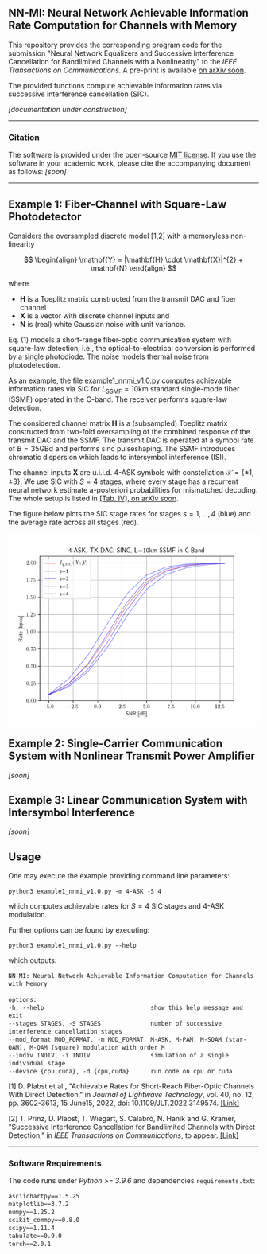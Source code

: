 ## NN-MI: Neural Network Achievable Information Rate Computation for Channels with Memory


This repository provides the corresponding program code for the submission "Neural Network Equalizers and Successive Interference Cancellation for Bandlimited Channels with a Nonlinearity" to the *IEEE Transactions on Communications*. A pre-print is available [on arXiv soon](https://arxiv.org).

The provided functions compute achievable information rates via successive interference cancellation (SIC). 


*[documentation under construction]*

---

### Citation

The software is provided under the open-source [MIT license](https://opensource.org/licenses/MIT). If you use the software in your academic work, please cite the accompanying document as follows: *[soon]*

<!--
[document](https://doi.org/10.1109/LCOMM.2020.3006921)
> D. Plabst, et. al. "Neural Network Equalizers and Successive Interference Cancellation for Bandlimited Channels with a Nonlinearity," ...


The corresponding BibTeX entry is:

    @online{plabst2023nnmi,
    author = {Daniel Plabst},
    title={NN-MI: Neural Network Achievable Information Rate Computation for Channels with Memory}, 
    year = {2023},
    url={https://github.com/DPlabst/NN-MI},
    urldate = {2024-XX-XX}
    }
-->

 ---

## Example 1: Fiber-Channel with Square-Law Photodetector

Considers the oversampled discrete model [1,2] with a memoryless non-linearity

$$
\begin{align}
\mathbf{Y} = |\mathbf{H} \cdot \mathbf{X}|^{2} + \mathbf{N}
\end{align}
$$

where

- $\mathbf{H}$ is a Toeplitz matrix constructed from the transmit DAC and fiber channel
- $\mathbf{X}$ is a vector with discrete channel inputs and
- $\mathbf{N}$ is (real) white Gaussian noise with unit variance.

Eq. (1) models a short-range fiber-optic communication system with square-law detection, i.e., the optical-to-electrical conversion is performed by a single photodiode. The noise models thermal noise from photodetection.

As an example, the file [example1_nnmi_v1.0.py](NN-MI/example1_nnmi_v1.0.py) computes achievable information rates via SIC for $L_\text{SSMF} = 10 \mathrm{km}$ standard single-mode fiber (SSMF) operated in the C-band. The receiver performs square-law detection. 

The considered channel matrix $\mathbf{H}$ is a (subsampled) Toeplitz matrix constructed from two-fold oversampling of the combined response of the transmit DAC and the SSMF. The transmit DAC is operated at a symbol rate of $B = 35 \mathrm{GBd}$ and performs sinc pulseshaping. The SSMF introduces chromatic dispersion which leads to intersymbol interference (ISI). 

The channel inputs $\mathbf{X}$ are u.i.i.d. 4-ASK symbols with constellation $\mathcal{X} = \left\lbrace\pm 1, \pm 3\right\rbrace$. We use SIC with $S=4$ stages, where every stage has a recurrent neural network estimate a-posteriori probabilities for mismatched decoding. The whole setup is listed in [[Tab. IV], on arXiv soon](https://arxiv.org). 

The figure below plots the SIC stage rates for stages $s=1,\ldots,4$ (blue) and the average rate across all stages (red).

![4-ASK](nnmi/numerical/4-ASK_L10km_SINC_35GBd.png)

## Example 2: Single-Carrier Communication System with Nonlinear Transmit Power Amplifier

*[soon]*


## Example 3: Linear Communication System with Intersymbol Interference

*[soon]*

<!--
Consider the discrete model with a real 1-bit ADC [cite]: 

$$\mathbf{Y} = \sqrt{P_\text{tx}}\cdot \mathrm{sign}{(\mathbf{H} \mathbf{X})} + \mathbf{N}$$

and where

- $P_\text{tx}$ is the average transmit power 
- $\mathbf{H}$ is a sinc Toeplitz precoder matrix
- $\mathbf{X}$ are iid discrete channel inputs and
- $\mathbf{N}$ is (real) white Gaussian noise with unit variance.

It is straightforward to extend the code to other noise distributions, or memoryless nonlinearities. 

-->

## Usage

One may execute the example providing command line parameters:

    python3 example1_nnmi_v1.0.py -m 4-ASK -S 4

which computes achievable rates for $S=4$ SIC stages and 4-ASK modulation. 

Further options can be found by executing: 

    python3 example1_nnmi_v1.0.py --help

which outputs: 

    NN-MI: Neural Network Achievable Information Computation for Channels with Memory

    options:
    -h, --help                              show this help message and exit
    --stages STAGES, -S STAGES              number of successive interference cancellation stages
    --mod_format MOD_FORMAT, -m MOD_FORMAT  M-ASK, M-PAM, M-SQAM (star-QAM), M-QAM (square) modulation with order M
    --indiv INDIV, -i INDIV                 simulation of a single individual stage
    --device {cpu,cuda}, -d {cpu,cuda}      run code on cpu or cuda


[1] D. Plabst et al., "Achievable Rates for Short-Reach Fiber-Optic Channels With Direct Detection," in *Journal of Lightwave Technology*, vol. 40, no. 12, pp. 3602-3613, 15 June15, 2022, doi: 10.1109/JLT.2022.3149574. [[Link]](https://ieeexplore.ieee.org/document/9707620)

[2] T. Prinz, D. Plabst, T. Wiegart, S. Calabrò, N. Hanik and G. Kramer, "Successive Interference Cancellation for Bandlimited Channels with Direct Detection," in *IEEE Transactions on Communications*, to appear. [[Link]](https://ieeexplore.ieee.org/document/10328977)

 ---

### Software Requirements 

The code runs under *Python >= 3.9.6* and dependencies `requirements.txt`:  

    asciichartpy==1.5.25
    matplotlib==3.7.2
    numpy==1.25.2
    scikit_commpy==0.8.0
    scipy==1.11.4
    tabulate==0.9.0
    torch==2.0.1
